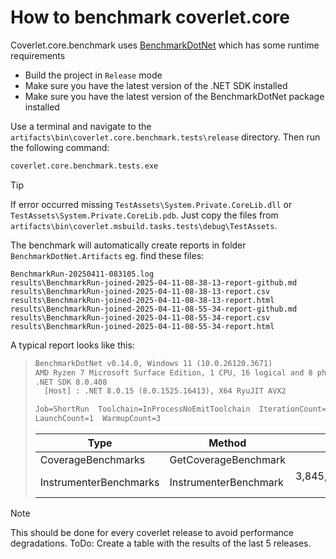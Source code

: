 # How to benchmark coverlet.core

Coverlet.core.benchmark uses [BenchmarkDotNet](https://github.com/dotnet/BenchmarkDotNet) which has some runtime requirements

- Build the project in `Release` mode
- Make sure you have the latest version of the .NET SDK installed
- Make sure you have the latest version of the BenchmarkDotNet package installed

Use a terminal and navigate to the `artifacts\bin\coverlet.core.benchmark.tests\release` directory. Then run the following command:

```bash
coverlet.core.benchmark.tests.exe
```
> [!TIP]
> If error occurred missing `TestAssets\System.Private.CoreLib.dll` or `TestAssets\System.Private.CoreLib.pdb`.
> Just copy the files from `artifacts\bin\coverlet.msbuild.tasks.tests\debug\TestAssets`.

The benchmark will automatically create reports in folder `BenchmarkDotNet.Artifacts` eg. find these files:

```
BenchmarkRun-20250411-083105.log
results\BenchmarkRun-joined-2025-04-11-08-38-13-report-github.md
results\BenchmarkRun-joined-2025-04-11-08-38-13-report.csv
results\BenchmarkRun-joined-2025-04-11-08-38-13-report.html
results\BenchmarkRun-joined-2025-04-11-08-55-34-report-github.md
results\BenchmarkRun-joined-2025-04-11-08-55-34-report.csv
results\BenchmarkRun-joined-2025-04-11-08-55-34-report.html
```

A typical report looks like this:

<blockquote>

```txt
BenchmarkDotNet v0.14.0, Windows 11 (10.0.26120.3671)
AMD Ryzen 7 Microsoft Surface Edition, 1 CPU, 16 logical and 8 physical cores
.NET SDK 8.0.408
  [Host] : .NET 8.0.15 (8.0.1525.16413), X64 RyuJIT AVX2

Job=ShortRun  Toolchain=InProcessNoEmitToolchain  IterationCount=3
LaunchCount=1  WarmupCount=3
```

| Type                   | Method                | Mean                | Error               | StdDev            | Gen0        | Gen1       | Gen2      | Allocated    |
|----------------------- |---------------------- |--------------------:|--------------------:|------------------:|------------:|-----------:|----------:|-------------:|
| CoverageBenchmarks     | GetCoverageBenchmark  |            45.61 ns |            19.55 ns |          1.072 ns |      0.0612 |          - |         - |        128 B |
| InstrumenterBenchmarks | InstrumenterBenchmark | 3,845,759,400.00 ns | 1,029,418,568.21 ns | 56,425,905.569 ns | 777000.0000 | 94000.0000 | 2000.0000 | 2798567144 B |
</blockquote>

> [!NOTE]
> This should be done for every coverlet release to avoid performance degradations.
> ToDo: Create a table with the results of the last 5 releases.

